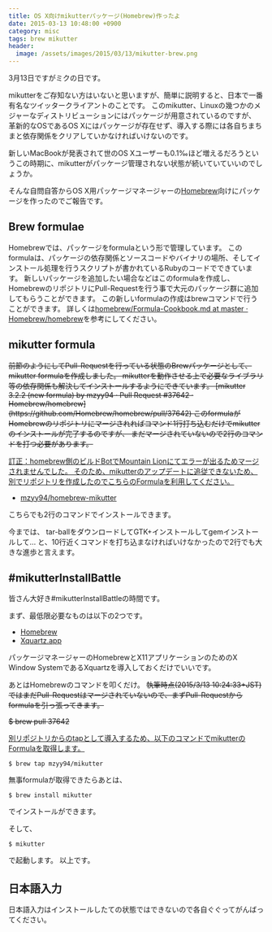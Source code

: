 ```yaml
---
title: OS X向けmikutterパッケージ(Homebrew)作ったよ
date: 2015-03-13 10:48:00 +0900
category: misc
tags: brew mikutter
header:
  image: /assets/images/2015/03/13/mikutter-brew.png
---
```


3月13日ですがミクの日です。

mikutterをご存知ない方はいないと思いますが、簡単に説明すると、日本で一番有名なツイッタークライアントのことです。
このmikutter、Linuxの幾つかのメジャーなディストリビューションにはパッケージが用意されているのですが、
革新的なOSであるOS Xにはパッケージが存在せず、導入する際には各自ちまちまと依存関係をクリアしていかなければいけないのです。

新しいMacBookが発表されて世のOS Xユーザーも0.1‰ほど増えるだろうというこの時期に、mikutterがパッケージ管理されない状態が続いていていいのでしょうか。

そんな自問自答からOS X用パッケージマネージャーの[Homebrew](http://brew.sh/index_ja.html)向けにパッケージを作ったのでご報告です。


<!-- more -->

## Brew formulae
Homebrewでは、パッケージをformulaという形で管理しています。
このformulaは、パッケージの依存関係とソースコードやバイナリの場所、そしてインストール処理を行うスクリプトが書かれているRubyのコードでできています。
新しいパッケージを追加したい場合などはこのformulaを作成し、HomebrewのリポジトリにPull-Requestを行う事で大元のパッケージ群に追加してもらうことができます。
この新しいformulaの作成はbrewコマンドで行うことができます。
詳しくは[homebrew/Formula-Cookbook.md at master · Homebrew/homebrew](https://github.com/Homebrew/homebrew/blob/master/share/doc/homebrew/Formula-Cookbook.md)を参考にしてください。


## mikutter formula

<del>
前節のようにしてPull-Requestを行っている状態のBrewパッケージとして、mikutter formulaを作成しました。
mikutterを動作させる上で必要なライブラリ等の依存関係も解決してインストールするようにできています。
</del>

<del>
[mikutter 3.2.2 (new formula) by mzyy94 · Pull Request #37642 · Homebrew/homebrew](https://github.com/Homebrew/homebrew/pull/37642)
</del>

<del>
このformulaがHomebrewのリポジトリにマージされればコマンド1行打ち込むだけでmikutterのインストールが完了するのですが、
まだマージされていないので2行のコマンドを打つ必要があります。
</del>

<ins datetime="2015-05-29T19:02:42+09:00">訂正：homebrew側のビルドBotでMountain Lionにてエラーが出るためマージされませんでした。
そのため、mikutterのアップデートに追従できないため、別でリポジトリを作成したのでこちらのFormulaを利用してください。

- [mzyy94/homebrew-mikutter](https://github.com/mzyy94/homebrew-mikutter)

こちらでも2行のコマンドでインストールできます。
</ins>


今までは、 tar-ballをダウンロードしてGTK+インストールしてgemインストールして... と、10行近くコマンドを打ち込まなければいけなかったので2行でも大きな進歩と言えます。

## #mikutterInstallBattle

皆さん大好き#mikutterInstallBattleの時間です。

まず、最低限必要なものは以下の2つです。

- [Homebrew](http://brew.sh)
- [Xquartz.app](https://xquartz.macosforge.org)

パッケージマネージャーのHomebrewとX11アプリケーションのためのX Window SystemであるXquartzを導入しておくだけでいいです。

あとはHomebrewのコマンドを叩くだけ。
<del>
執筆時点(2015/3/13 10:24:33+JST)ではまだPull-Requestはマージされていないので、まずPull-Requestからformulaを引っ張ってきます。
</del>

<del>
$ brew pull 37642
</del>

<ins datetime="2015-05-29T19:02:42+09:00">別リポジトリからのtapとして導入するため、以下のコマンドでmikutterのFormulaを取得します。
```
$ brew tap mzyy94/mikutter
```
</ins>

無事formulaが取得できたらあとは、
```
$ brew install mikutter
```
でインストールができます。

そして、
```
$ mikutter
```
で起動します。
以上です。

## 日本語入力
日本語入力はインストールしたての状態ではできないので各自ぐぐってがんばってください。



